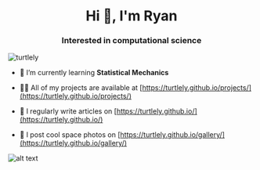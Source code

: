 <h1 align="center">Hi 👋, I'm Ryan</h1>
<h3 align="center">Interested in computational science</h3>

<p align="left"> <img src="https://komarev.com/ghpvc/?username=turtlely&label=Profile%20views&color=0e75b6&style=flat" alt="turtlely" /> </p>

- 🌱 I’m currently learning **Statistical Mechanics**

- 👨‍💻 All of my projects are available at [https://turtlely.github.io/projects/](https://turtlely.github.io/projects/)

- 📝 I regularly write articles on [https://turtlely.github.io/](https://turtlely.github.io/)

- 📝 I post cool space photos on [https://turtlely.github.io/gallery/](https://turtlely.github.io/gallery/)

![alt text](https://github.com/Turtlely/Turtlely.github.io/blob/314cdb70c03ac3b6ea990f90a61922e8b6fa1f6c/assets/files/astro/andromeda/stars.png)

<p align="left">
</p>
